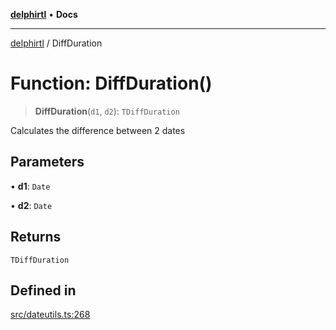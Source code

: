 [**delphirtl**](../README.md) • **Docs**

***

[delphirtl](../globals.md) / DiffDuration

# Function: DiffDuration()

> **DiffDuration**(`d1`, `d2`): `TDiffDuration`

Calculates the difference between 2 dates

## Parameters

• **d1**: `Date`

• **d2**: `Date`

## Returns

`TDiffDuration`

## Defined in

[src/dateutils.ts:268](https://github.com/chuacw/delphirtl/blob/4a0b8e9df693eb3c199a989bcb1a2158edc9e81e/src/dateutils.ts#L268)
